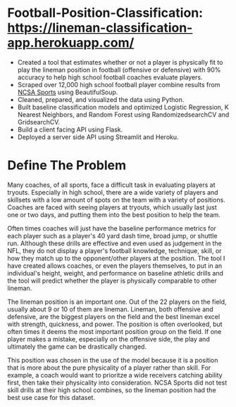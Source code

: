 # Football-Position-Classification: https://lineman-classification-app.herokuapp.com/
- Created a tool that estimates whether or not a player is physically fit to play the lineman position in football (offensive or defensive) with 90% accuracy to help high school football coaches evaluate players.
- Scraped over 12,000 high school football player combine results from [NCSA Sports](https://www.ncsasports.org/football/combine-results) using BeautifulSoup. 
- Cleaned, prepared, and visualized the data using Python.
- Built baseline classification models and optimized Logistic Regression, K Nearest Neighbors, and Random Forest using RandomizedsearchCV and GridsearchCV. 
- Build a client facing API using Flask. 
- Deployed a server side API using Streamlit and Heroku.

# Define The Problem
<p> Many coaches, of all sports, face a difficult task in evaluating players at tryouts. Especially in high school, there are a wide variety of players and skillsets with a low amount of spots on the team with a variety of positions. Coaches are faced with seeing players at tryouts, which usually last just one or two days, and putting them into the best position to help the team. </p>
<p> Often times coaches will just have the baseline performance metrics for each player such as a player's 40 yard dash time, broad jump, or shuttle run. Although these drills are effective and even used as judgement in the NFL, they do not display a player's football knowledge, technique, skill, or how they match up to the opponent/other players at the position. The tool I have created allows coaches, or even the players themselves, to put in an individual's height, weight, and performance on baseline athletic drills and the tool will predict whether the player is physically comparable to other lineman. </p>
<p> The lineman position is an important one. Out of the 22 players on the field, usually about 9 or 10 of them are lineman. Lineman, both offensive and defensive, are the biggest players on the field and the best lineman excel with strength, quickness, and power. The position is often overlooked, but often times it deems the most important position group on the field. If one player makes a mistake, especially on the offensive side, the play and ultimately the game can be drastically changed. </p>
<p> This position was chosen in the use of the model because it is a position that is more about the pure physicality of a player rather than skill. For example, a coach would want to prioritze a wide receivers catching ability first, then take their physicality into consideration.  NCSA Sports did not test skill drills at their high school combines, so the lineman position had the best use case for this dataset. </p>
